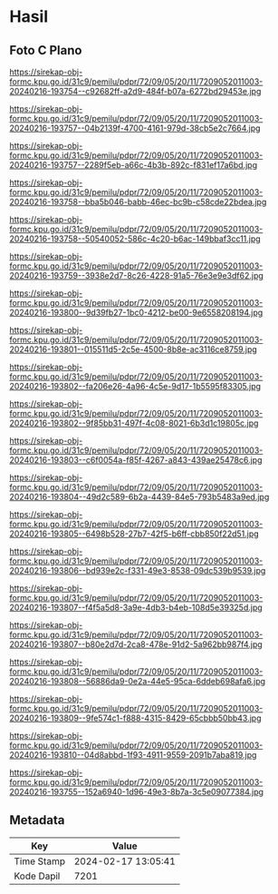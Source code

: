 # Hasil

## Foto C Plano

https://sirekap-obj-formc.kpu.go.id/31c9/pemilu/pdpr/72/09/05/20/11/7209052011003-20240216-193754--c92682ff-a2d9-484f-b07a-6272bd29453e.jpg

https://sirekap-obj-formc.kpu.go.id/31c9/pemilu/pdpr/72/09/05/20/11/7209052011003-20240216-193757--04b2139f-4700-4161-979d-38cb5e2c7664.jpg

https://sirekap-obj-formc.kpu.go.id/31c9/pemilu/pdpr/72/09/05/20/11/7209052011003-20240216-193757--2289f5eb-a66c-4b3b-892c-f831ef17a6bd.jpg

https://sirekap-obj-formc.kpu.go.id/31c9/pemilu/pdpr/72/09/05/20/11/7209052011003-20240216-193758--bba5b046-babb-46ec-bc9b-c58cde22bdea.jpg

https://sirekap-obj-formc.kpu.go.id/31c9/pemilu/pdpr/72/09/05/20/11/7209052011003-20240216-193758--50540052-586c-4c20-b6ac-149bbaf3cc11.jpg

https://sirekap-obj-formc.kpu.go.id/31c9/pemilu/pdpr/72/09/05/20/11/7209052011003-20240216-193759--3938e2d7-8c26-4228-91a5-76e3e9e3df62.jpg

https://sirekap-obj-formc.kpu.go.id/31c9/pemilu/pdpr/72/09/05/20/11/7209052011003-20240216-193800--9d39fb27-1bc0-4212-be00-9e6558208194.jpg

https://sirekap-obj-formc.kpu.go.id/31c9/pemilu/pdpr/72/09/05/20/11/7209052011003-20240216-193801--015511d5-2c5e-4500-8b8e-ac3116ce8759.jpg

https://sirekap-obj-formc.kpu.go.id/31c9/pemilu/pdpr/72/09/05/20/11/7209052011003-20240216-193802--fa206e26-4a96-4c5e-9d17-1b5595f83305.jpg

https://sirekap-obj-formc.kpu.go.id/31c9/pemilu/pdpr/72/09/05/20/11/7209052011003-20240216-193802--9f85bb31-497f-4c08-8021-6b3d1c19805c.jpg

https://sirekap-obj-formc.kpu.go.id/31c9/pemilu/pdpr/72/09/05/20/11/7209052011003-20240216-193803--c6f0054a-f85f-4267-a843-439ae25478c6.jpg

https://sirekap-obj-formc.kpu.go.id/31c9/pemilu/pdpr/72/09/05/20/11/7209052011003-20240216-193804--49d2c589-6b2a-4439-84e5-793b5483a9ed.jpg

https://sirekap-obj-formc.kpu.go.id/31c9/pemilu/pdpr/72/09/05/20/11/7209052011003-20240216-193805--6498b528-27b7-42f5-b6ff-cbb850f22d51.jpg

https://sirekap-obj-formc.kpu.go.id/31c9/pemilu/pdpr/72/09/05/20/11/7209052011003-20240216-193806--bd939e2c-f331-49e3-8538-09dc539b9539.jpg

https://sirekap-obj-formc.kpu.go.id/31c9/pemilu/pdpr/72/09/05/20/11/7209052011003-20240216-193807--f4f5a5d8-3a9e-4db3-b4eb-108d5e39325d.jpg

https://sirekap-obj-formc.kpu.go.id/31c9/pemilu/pdpr/72/09/05/20/11/7209052011003-20240216-193807--b80e2d7d-2ca8-478e-91d2-5a962bb987f4.jpg

https://sirekap-obj-formc.kpu.go.id/31c9/pemilu/pdpr/72/09/05/20/11/7209052011003-20240216-193808--56886da9-0e2a-44e5-95ca-6ddeb698afa6.jpg

https://sirekap-obj-formc.kpu.go.id/31c9/pemilu/pdpr/72/09/05/20/11/7209052011003-20240216-193809--9fe574c1-f888-4315-8429-65cbbb50bb43.jpg

https://sirekap-obj-formc.kpu.go.id/31c9/pemilu/pdpr/72/09/05/20/11/7209052011003-20240216-193810--04d8abbd-1f93-4911-9559-2091b7aba819.jpg

https://sirekap-obj-formc.kpu.go.id/31c9/pemilu/pdpr/72/09/05/20/11/7209052011003-20240216-193755--152a6940-1d96-49e3-8b7a-3c5e09077384.jpg


## Metadata

| Key        | Value               |
| ---------- | ------------------- |
| Time Stamp | 2024-02-17 13:05:41 |
| Kode Dapil | 7201                |



